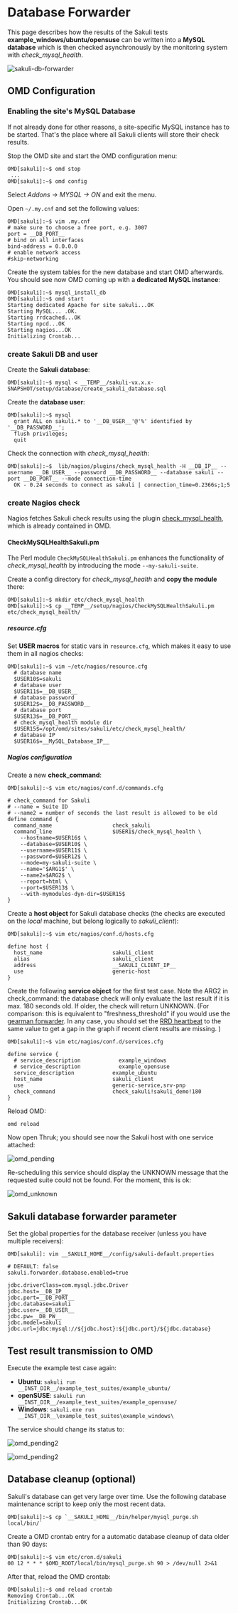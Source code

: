 # Database Forwarder
This page describes how the results of the Sakuli tests **example_windows/ubuntu/opensuse** can be written into a **MySQL database** which is then checked asynchronously by the monitoring system with *check_mysql_health*. 

![sakuli-db-forwarder](pics/sakuli-db.png)
 
## OMD Configuration

### Enabling the site's MySQL Database
If not already done for other reasons, a site-specific MySQL instance has to be started. That's the place where all Sakuli clients will store their check results. 

Stop the OMD site and start the OMD configuration menu:

	OMD[sakuli]:~$ omd stop
     ...
	OMD[sakuli]:~$ omd config
	
Select *Addons -> MYSQL -> ON* and exit the menu. 

Open `~/.my.cnf` and set the following values: 

	OMD[sakuli]:~$ vim .my.cnf
	# make sure to choose a free port, e.g. 3007
	port = __DB_PORT__  
	# bind on all interfaces
	bind-address = 0.0.0.0 
	# enable network access
	#skip-networking

Create the system tables for the new database and start OMD afterwards. You should see now OMD coming up with a **dedicated MySQL instance**: 

	OMD[sakuli]:~$ mysql_install_db 
	OMD[sakuli]:~$ omd start
	Starting dedicated Apache for site sakuli...OK
	Starting MySQL... .OK.
	Starting rrdcached...OK
	Starting npcd...OK
	Starting nagios...OK
	Initializing Crontab...
	 
### create Sakuli DB and user

Create the **Sakuli database**:

	OMD[sakuli]:~$ mysql < __TEMP__/sakuli-vx.x.x-SNAPSHOT/setup/database/create_sakuli_database.sql
	
Create the **database user**:

	OMD[sakuli]:~$ mysql
	  grant ALL on sakuli.* to '__DB_USER__'@'%' identified by '__DB_PASSWORD__';
	  flush privileges;
	  quit
	  
Check the connection with *check_mysql_health*: 

	OMD[sakuli]:~$ 	lib/nagios/plugins/check_mysql_health -H __DB_IP__ --username __DB_USER__ --password __DB_PASSWORD__ --database sakuli --port __DB_PORT__ --mode connection-time
	  OK - 0.24 seconds to connect as sakuli | connection_time=0.2366s;1;5

### create Nagios check

Nagios fetches Sakuli check results using the plugin [check_mysql_health](http://labs.consol.de/lang/de/nagios/check_mysql_health/), which is already contained in OMD. 

#### CheckMySQLHealthSakuli.pm

The Perl module `CheckMySQLHealthSakuli.pm` enhances the functionality of *check_mysql_health* by introducing the mode `--my-sakuli-suite`. 

Create a config directory for *check_mysql_health* and **copy the module** there: 

	OMD[sakuli]:~$ mkdir etc/check_mysql_health
	OMD[sakuli]:~$ cp __TEMP__/setup/nagios/CheckMySQLHealthSakuli.pm etc/check_mysql_health/

##### resource.cfg
Set **USER macros** for static vars in `resource.cfg`, which makes it easy to use them in all nagios checks:  

	OMD[sakuli]:~$ vim ~/etc/nagios/resource.cfg
	  # database name
	  $USER10$=sakuli
	  # database user
	  $USER11$=__DB_USER__
	  # database password
	  $USER12$=__DB_PASSWORD__
	  # database port
	  $USER13$=__DB_PORT__
	  # check_mysql_health module dir
	  $USER15$=/opt/omd/sites/sakuli/etc/check_mysql_health/
	  # database IP
	  $USER16$=__MySQL_Database_IP__  
	  
##### Nagios configuration
Create a new **check_command**: 

	OMD[sakuli]:~$ vim etc/nagios/conf.d/commands.cfg
	
	# check_command for Sakuli 
	# --name = Suite ID
	# --name2 = number of seconds the last result is allowed to be old
	define command {
	  command_name                   check_sakuli
	  command_line                   $USER1$/check_mysql_health \
      	--hostname=$USER16$ \
        --database=$USER10$ \
        --username=$USER11$ \
        --password=$USER12$ \
        --mode=my-sakuli-suite \
        --name='$ARG1$' \
        --name2=$ARG2$ \
        --report=html \
        --port=$USER13$ \
        --with-mymodules-dyn-dir=$USER15$
	}

Create a **host object** for Sakuli database checks (the checks are executed on the *local* machine, but belong logically to *sakuli_client*):

	OMD[sakuli]:~$ vim etc/nagios/conf.d/hosts.cfg
	
	define host {
	  host_name                      sakuli_client
	  alias                          sakuli_client
	  address                        __SAKULI_CLIENT_IP__
	  use                            generic-host
	}

Create the following **service object** for the first test case. Note the ARG2 in check_command: the database check will only evaluate the last result if it is max. 180 seconds old. If older, the check will return UNKNOWN. (For comparison: this is equivalent to "freshness_threshold" if you would use the [gearman forwarder](forwarder-gearman.md). In any case, you should set the [RRD heartbeat](installation-omd.md#rrd-heartbeat) to the same value to get a gap in the graph if recent client results are missing. ) 

	OMD[sakuli]:~$ vim etc/nagios/conf.d/services.cfg
	
	define service {
      # service_description            example_windows
      # service_description            example_opensuse
      service_description            example_ubuntu
	  host_name                      sakuli_client
	  use                            generic-service,srv-pnp
	  check_command                  check_sakuli!sakuli_demo!180
	}
	
Reload OMD:

	omd reload
	
Now open Thruk; you should see now the Sakuli host with one service attached: 

![omd_pending](pics/omd-pending.png)

Re-scheduling this service should display the UNKNOWN message that the requested suite could not be found. For the moment, this is ok: 

![omd_unknown](pics/omd-unknown.png)


## Sakuli database forwarder parameter

Set the global properties for the database receiver (unless you have multiple receivers):

    OMD[sakuli]: vim __SAKULI_HOME__/config/sakuli-default.properties

    # DEFAULT: false
    sakuli.forwarder.database.enabled=true
	
	jdbc.driverClass=com.mysql.jdbc.Driver
    jdbc.host=__DB_IP__
    jdbc.port=__DB_PORT__
    jdbc.database=sakuli
    jdbc.user=__DB_USER__
    jdbc.pw=__DB_PW__
    jdbc.model=sakuli
    jdbc.url=jdbc:mysql://${jdbc.host}:${jdbc.port}/${jdbc.database}


## Test result transmission to OMD

Execute the example test case again:

* **Ubuntu**: `sakuli run __INST_DIR__/example_test_suites/example_ubuntu/`
* **openSUSE**: `sakuli run __INST_DIR__/example_test_suites/example_opensuse/`
* **Windows**: `sakuli.exe run __INST_DIR__\example_test_suites\example_windows\`

The service should change its status to:

![omd_pending2](pics/omd-db-ok.png)


![omd_pending2](pics/omd-db-ok-details.png)

## Database cleanup (optional)

Sakuli's database can get very large over time. Use the following database maintenance script to keep only the most recent data. 

    OMD[sakuli]:~$ cp `__SAKULI_HOME__/bin/helper/mysql_purge.sh local/bin/`

Create a OMD crontab entry for a automatic database cleanup of data older than 90 days: 

    OMD[sakuli]:~$ vim etc/cron.d/sakuli
    00 12 * * * $OMD_ROOT/local/bin/mysql_purge.sh 90 > /dev/null 2>&1 

After that, reload the OMD crontab: 

    OMD[sakuli]:~$ omd reload crontab 
    Removing Crontab...OK
    Initializing Crontab...OK

